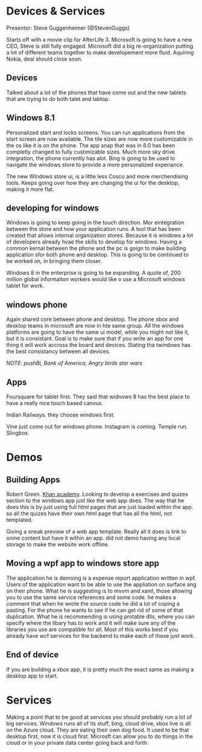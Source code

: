 Devices & Services
===

Presentor: Steve Guggenheimer (@StevenGuggs)

Starts off with a movie clip for AfterLife 3.  Microsoft is going to have a new CEO, Steve is still fully engaged.  Microsoft did a big re-organization putting a lot of different teams together to make developement more fluid.  Aquiring Nokia, deal should close soon.

## Devices

Talked about a lot of the phones that have come out and the new tablets that are trying to do both talet and labtop.

## Windows 8.1

Personalized start and locks screens.  You can run applications from the start screen are now available.  The tile sizes are now more customizable in the os like it is on the phone.  The app snap that was in 8.0 has been completly changed to fully custimizable sizes.  Much more sky drive integration, the phone currently has alot.  Bing is going to be used to navigate the windows store to provide a more personalized experiance.

The new WIndows store ui, is a little less Cosco and more merchendising tools.  Keeps going over how they are changing the ui for the desktop, making it more flat.

## developing for windows

Windows is going to keep going in the touch direction.  Mor eintegration between the store and how your application runs.  A tool that has been created that allows internal organization stores.  Because it is windows a lot of developers already hvae the skills to develop for windows.  Having a common kernal between the phone and the pc is goign to make building application sfor both phone and desktop.  This is going to be continued to be worked on, in bringing them closer.

Windows 8 in the enterprise is going to be expanding.  A quote of, 200 million global informaiton workers would like o use a Microsoft windows tablet for work.

## windows phone

Again shared core between phone and desktop.  The phone xbox and desktop teams in microsoft are now in hte same group.  All the windows platforms are going to have the same ui model, while you might not like it, but it is consistant.  Goal is to make sure that if you write an app for one thing it will work accross the board and devices.  Stating tha twindows has the best consistancy between all devices.

*NOTE: pushBi, Bank of America, Angry birds star wars*

## Apps

Foursquare for tablet first.  They said that widnows 8 has the best place to have a really nice touch based canvus.

Indian Railways.  they choose windows first.  

Vine just come out for windows phone.  Instagram is coming. Temple run.  Slingbox.

# Demos

## Building Apps

Robert Green.  [Khan academy](http://www.khanacademy.org/).  Looking to develop a exercises and quizes section to the windows app just like the web app does.  The way that he does this is by just using full html pages that are just loaded within the app.  so all the quizes have their own html page that has all the html, not templated.

Giving a sneak preview of a web app template.  Really all it does is link to onine content but have it within an app. did not demo having any local storage to make the website work offline.

## Moving a wpf app to windows store app

The application he is demoing is a expense report application written in wpf.  Users of the application want to be able to use the appliation on surface ang on their phone.  What he is suggesting is to mvvm and xaml, those allowing you to use the same service references and some code.  he makes a comment that when he wrote the source code he did a lot of coping a pasting.  For the phone he wants to see if he can get rid of some of that duplication.  What he is recommending is using protable dlls, where you can specify where the libary has to work and it will make sure any of the libraries you use are compatible for all.  Most of this works best if you already have wcf services for the backend to make each of these just work.


## End of device

If you are building a xbox app, it is pretty much the exact same as making a desktop app to start.

# Services

Making a point that to be good at services you should probably run a lot of big services.  Windows runs all of its stuff, bing, cloud drive, xbox live is all on the Azure cloud.  They are eating their own dog food.  It used to be that desktop first, now it is cloud first.  Microsft can allow you to do things in the cloud or in your private data center going back and forth.  